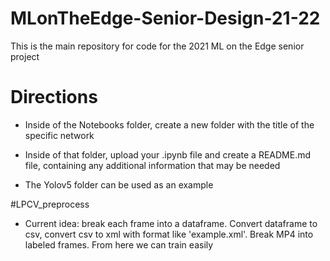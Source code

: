 # MLonTheEdge-Senior-Design-21-22

This is the main repository for code for the 2021 ML on the Edge senior project

# Directions

- Inside of the Notebooks folder, create a new folder with the title of the specific network

- Inside of that folder, upload your .ipynb file and create a README.md file, containing any additional information that may be needed

- The Yolov5 folder can be used as an example

#LPCV_preprocess
- Current idea: break each frame into a dataframe. Convert dataframe to csv, convert csv to xml with format like 'example.xml'. Break MP4 into labeled frames. From here we can train easily

